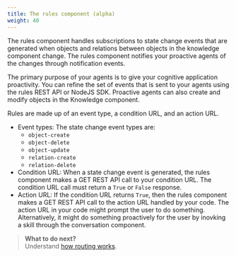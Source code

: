 ```yaml
---
title: The rules component (alpha)
weight: 40
---
```

The rules component handles subscriptions to state change events that are generated when objects and relations between objects in the knowledge component change.  The rules component notifies your proactive agents of the changes through notification events.

The primary purpose of your agents is to give your cognitive application proactivity. You can refine the set of events that is sent to your agents using the rules REST API or NodeJS SDK.  Proactive agents can also create and modify objects in the Knowledge component.

Rules are made up of an event type, a condition URL, and an action URL.
- Event types: The state change event types are:
  - `object-create`
  - `object-delete `
  - `object-update`
  - `relation-create`
  - `relation-delete`
- Condition URL: When a state change event is generated, the rules component makes a GET REST API call to your condition URL. The condition URL call must return a `True` or `False` response.
- Action URL: If the condition URL returns `True`, then the rules component makes a GET REST API call to the action URL handled by your code. The action URL in your code might prompt the user to do something.  Alternatively, it might do something proactively for the user by inovking a skill through the conversation component.

> **What to do next?**<br/>
Understand [how routing works]({{site.baseurl}}/understand-service/how-it-works).
